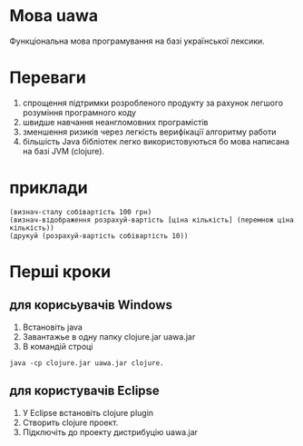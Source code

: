 # Мова uawa
Функціональна мова програмування на базі української лексики.
# Переваги
1. спрощення підтримки розробленого продукту за рахунок легшого розуміння програмного коду
2. швидше навчання неангломовних програмістів
3. зменшення ризиків через легкість верифікації алгоритму работи
4. більшість Java бібліотек легко використовуються бо мова написана на базі JVM (clojure). 
# приклади
```
(визнач-сталу собівартість 100 грн)
(визнач-відображення розрахуй-вартість [ціна кількість] (перемнож ціна кількість))
(друкуй (розрахуй-вартість собівартість 10))
```

# Перші кроки
## для корисьувачів Windows 
1. Встановіть java
2. Завантажье в одну папку clojure.jar uawa.jar
3. В командій строці
```
java -cp clojure.jar uawa.jar clojure.
```
## для користувачів Eclipse 
1. У Eclipse встановіть clojure plugin
2. Створить clojure проект.
3. Підключіть до проекту дистрибуцію uawa.jar
